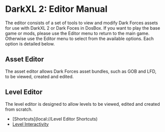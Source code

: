 # DarkXL 2: Editor Manual
The editor consists of a set of tools to view and modify Dark Forces assets for use with DarkXL 2 or Dark Foces in DosBox. If you want to play the base game or mods, please use the Editor menu to return to the main game. Otherwise use the Editor menu to select from the available options. Each option is detailed below.

## Asset Editor
The asset editor allows Dark Forces asset bundles, such as GOB and LFD, to be viewed, created and edited.
  
## Level Editor
The level editor is designed to allow levels to be viewed, edited and created from scratch.
  * [Shortcuts](local://Level Editor Shortcuts)
  * [Level Interactivity](local://InfScript)